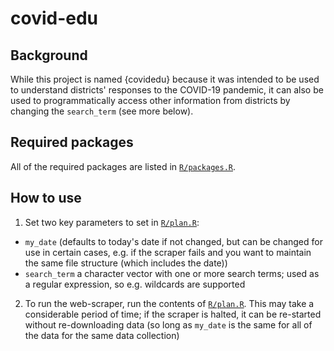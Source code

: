 # covid-edu

## Background

While this project is named {covidedu} because it was intended to be used to understand districts' responses to the COVID-19 pandemic, it can also be used to programmatically access other information from districts by changing the `search_term` (see more below).

## Required packages

All of the required packages are listed in [`R/packages.R`](R/packages.R).

## How to use

1. Set two key parameters to set in [`R/plan.R`](R/plan.R):

- `my_date` (defaults to today's date if not changed, but can be changed for use in certain cases, e.g. if the scraper fails and you want to maintain the same file structure (which includes the date))
- `search_term` a character vector with one or more search terms; used as a regular expression, so e.g. wildcards are supported

2. To run the web-scraper, run the contents of [`R/plan.R`](R/plan.R). This may take a considerable period of time; if the scraper is halted, it can be re-started without re-downloading data (so long as `my_date` is the same for all of the data for the same data collection)

